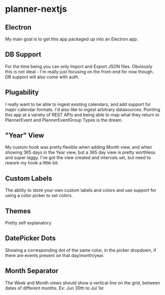 # planner-nextjs

## Electron
My main goal is to get this app packaged up into an Electron app.

## DB Support
For the time being you can only Import and Export JSON files. Obviously this is not ideal - I'm really just focusing on the front-end for now though. DB support will also come with auth.

## Plugability
I really want to be able to ingest existing calendars, and add support for major calendar formats. I'd also like to ingest arbitrary datasources. Pointing this app at a variety of REST APIs and being able to map what they return to PlannerEvent and PlannerEventGroup Types is the dream.

## "Year" View
My custom hook was pretty flexible when adding Month view, and when showing 365 days in the Year view, but a 365 day view is pretty worthless and super laggy. I've got the view created and intervals set, but need to rework my hook a little bit.

## Custom Labels
The ability to store your own custom labels and colors and use support for using a color picker to set colors.

## Themes
Pretty self explanatory.

## DatePicker Dots
Showing a corresponding dot of the same color, in the picker dropdown, if there are events present on that day/month/year.

## Month Separator
The Week and Month views should show a vertical line on the grid, between dates of different months. Ex: Jun 30th to Jul 1st

